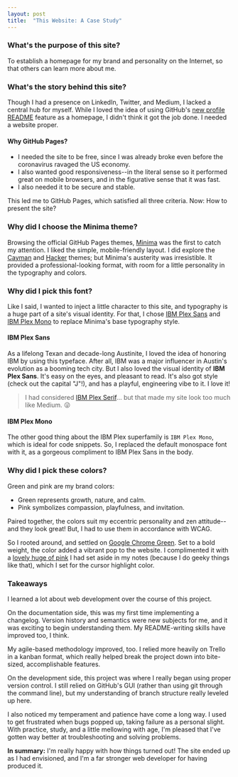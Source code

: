```yaml
---
layout: post
title:  "This Website: A Case Study"
---
```

### What's the purpose of this site?
To establish a homepage for my brand and personality on the Internet, so that others can learn more about me.

### What's the story behind this site?
Though I had a presence on LinkedIn, Twitter, and Medium, I lacked a central hub for myself. While I loved the idea of using GitHub's [new profile README](https://docs.github.com/en/free-pro-team@latest/github/setting-up-and-managing-your-github-profile/managing-your-profile-readme) feature as a homepage, I didn't think it got the job done. I needed a website proper.

#### Why GitHub Pages?
- I needed the site to be free, since I was already broke even before the coronavirus ravaged the US economy. 
- I also wanted good responsiveness--in the literal sense so it performed great on mobile browsers, and in the figurative sense that it was fast.
- I also needed it to be secure and stable.

This led me to GitHub Pages, which satisfied all three criteria. Now: How to present the site?

### Why did I choose the Minima theme?
Browsing the official GitHub Pages themes, [Minima](https://github.com/jekyll/minima) was the first to catch my attention. I liked the simple, mobile-friendly layout. I did explore the [Cayman](https://github.com/pages-themes/cayman) and [Hacker](https://github.com/pages-themes/hacker) themes; but Minima's austerity was irresistible. It provided a professional-looking format, with room for a little personality in the typography and colors.

### Why did I pick this font?
Like I said, I wanted to inject a little character to this site, and typography is a huge part of a site's visual identity. For that, I chose [IBM Plex Sans](https://fonts.google.com/specimen/IBM+Plex+Sans) and [IBM Plex Mono](https://fonts.google.com/specimen/IBM+Plex+Mono) to replace Minima's base typography style.

#### IBM Plex Sans
As a lifelong Texan and decade-long Austinite, I loved the idea of honoring IBM by using this typeface. After all, IBM was a major influencer in Austin's evolution as a booming tech city. But I also loved the visual identity of **IBM Plex Sans**. It's easy on the eyes, and pleasant to read. It's also got style (check out the capital "J"!), and has a playful, engineering vibe to it. I love it!

> I had considered [IBM Plex Serif](https://fonts.google.com/specimen/IBM+Plex+Serif)... but that made my site look too much like Medium. 😜

#### IBM Plex Mono
The other good thing about the IBM Plex superfamily is `IBM Plex Mono`, which is ideal for code snippets. So, I replaced the default monospace font with it, as a gorgeous compliment to IBM Plex Sans in the body.

### Why did I pick these colors?
Green and pink are my brand colors:
- Green represents growth, nature, and calm.
- Pink symbolizes compassion, playfulness, and invitation.

Paired together, the colors suit my eccentric personality and zen attitude--and they look great! But, I had to use them in accordance with WCAG. 

So I rooted around, and settled on [Google Chrome Green](https://encycolorpedia.com/1aa260). Set to a bold weight, the color added a vibrant pop to the website. I complimented it with a [lovely huge of pink](https://encycolorpedia.com/ff90b6) I had set aside in my notes (because I do geeky things like that), which I set for the cursor highlight color.

### Takeaways
I learned a lot about web development over the course of this project. 

On the documentation side, this was my first time implementing a changelog. Version history and semantics were new subjects for me, and it was exciting to begin understanding them. My README-writing skills have improved too, I think.

My agile-based methodology improved, too. I relied more heavily on Trello in a kanban format, which really helped break the project down into bite-sized, accomplishable features.

On the development side, this project was where I really began using proper version control. I still relied on GitHub's GUI (rather than using git through the command line), but my understanding of branch structure really leveled up here. 

I also noticed my temperament and patience have come a long way. I used to get frustrated when bugs popped up, taking failure as a personal slight. With practice, study, and a little mellowing with age, I'm pleased that I've gotten way better at troubleshooting and solving problems.

**In summary:** I'm really happy with how things turned out! The site ended up as I had envisioned, and I'm a far stronger web developer for having produced it.
